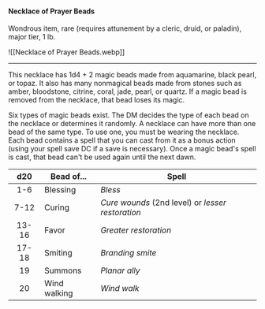 #### Necklace of Prayer Beads

Wondrous item, rare (requires attunement by a cleric, druid, or paladin), major tier, 1 lb.

![[Necklace of Prayer Beads.webp]]

---

This necklace has 1d4 + 2 magic beads made from aquamarine, black pearl, or topaz. It also has many nonmagical beads made from stones such as amber, bloodstone, citrine, coral, jade, pearl, or quartz. If a magic bead is removed from the necklace, that bead loses its magic.

Six types of magic beads exist. The DM decides the type of each bead on the necklace or determines it randomly. A necklace can have more than one bead of the same type. To use one, you must be wearing the necklace. Each bead contains a spell that you can cast from it as a bonus action (using your spell save DC if a save is necessary). Once a magic bead's spell is cast, that bead can't be used again until the next dawn.

|  d20  | Bead of...   | Spell                                             |
|:-----:|--------------|---------------------------------------------------|
|  1-6  | Blessing     | *Bless*                                           |
|  7-12 | Curing       | *Cure wounds* (2nd level) or *lesser restoration* |
| 13-16 | Favor        | *Greater restoration*                             |
| 17-18 | Smiting      | *Branding smite*                                  |
|   19  | Summons      | *Planar ally*                                     |
|   20  | Wind walking | *Wind walk*                                       |